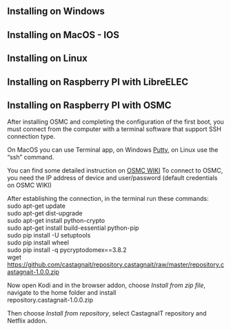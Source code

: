 ## Installing on Windows

## Installing on MacOS - IOS

## Installing on Linux

## Installing on Raspberry PI with LibreELEC

## Installing on Raspberry PI with OSMC
After installing OSMC and completing the configuration of the first boot, you must connect from the computer with a terminal software that support SSH connection type.

On MacOS you can use Terminal app, on Windows [Putty](https://www.chiark.greenend.org.uk/~sgtatham/putty/latest.html), on Linux use the “ssh” command.

You can find some detailed instruction on [OSMC WIKI](https://osmc.tv/wiki/general/accessing-the-command-line/)
To connect to OSMC, you need the IP address of device and user/password (default credentials on OSMC WIKI)

After establishing the connection, in the terminal run these commands:<br/>
sudo apt-get update<br/>
sudo apt-get dist-upgrade<br/>
sudo apt-get install python-crypto<br/>
sudo apt-get install build-essential python-pip<br/>
sudo pip install -U setuptools<br/>
sudo pip install wheel<br/>
sudo pip install -q pycryptodomex==3.8.2<br/>
wget https://github.com/castagnait/repository.castagnait/raw/master/repository.castagnait-1.0.0.zip

Now open Kodi and in the browser addon, choose _Install from zip file_, navigate to the home folder and install<br/>  repository.castagnait-1.0.0.zip

Then choose _Install from repository_, select CastagnaIT repository and Netflix addon.